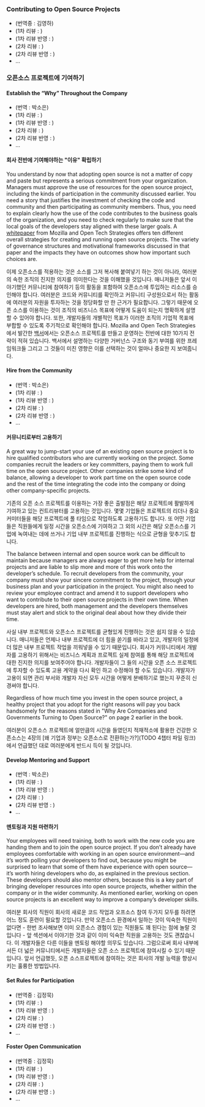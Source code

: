 ﻿### Contributing to Open Source Projects

* (번역중 : 김영하)
* (1차 리뷰 : )
* (1차 리뷰 반영 : )
* (2차 리뷰 : )
* (2차 리뷰 반영 : )
* ...

### 오픈소스 프로젝트에 기여하기


#### Establish the “Why” Throughout the Company

* (번역 : 박소은)
* (1차 리뷰 : )
* (1차 리뷰 반영 : )
* (2차 리뷰 : )
* (2차 리뷰 반영 : )
* ...

#### 회사 전반에 기여해야하는 "이유" 확립하기

You understand by now that adopting open source is not a matter of copy and paste but represents a serious commitment from your organization. Managers must approve the use of resources for the open source project, including the kinds of participation in the community discussed earlier. You need a story that justifies the investment of checking the code and community and then participating as community members. Thus, you need to explain clearly how the use of the code contributes to the business goals of the organization, and you need to check regularly to make sure that the local goals of the developers stay aligned with these larger goals. A [whitepaper](https://drive.google.com/file/d/1woaZ0wjQMbLQhyfB8ZOYveh8cW-jlDPG/view) from Mozilla and Open Tech Strategies offers ten different overall strategies for creating and running open source projects. The variety of governance structures and motivational frameworks discussed in that paper and the impacts they have on outcomes show how important such choices are.

이제 오픈소스를 적용하는 것은 소스를 그저 복사해 붙여넣기 하는 것이 아니라, 여러분의 속한 조직의 진지한 의지를 의미한다는 것을 이해했을 것입니다. 매니저들은 앞서 이야기했던 커뮤니티에 참여하기 등의 활동을 포함하여 오픈소스에 투입하는 리소스를 승인해야 합니다. 여러분은 코드와 커뮤니티를 확인하고 커뮤니티 구성원으로서 하는 활동에 여러분의 자원을 투자하는 것을 정당화할 만 한 근거가 필요합니다. 그렇기 때문에 오픈 소스를 이용하는 것이 조직의 비즈니스 목표에 어떻게 도움이 되는지 명확하게 설명할 수 있어야 합니다. 또한, 개발자들의 개별적인 목표가 이러한 조직의 기업적 목표에 부합할 수 있도록 주기적으로 확인해야 합니다. Mozilla and Open Tech Strategies에서 발간한 [백서](https://drive.google.com/file/d/1woaZ0wjQMbLQhyfB8ZOYveh8cW-jlDPG/view)에서는 오픈소스 프로젝트를 만들고 운영하는 전반에 대한 10가지 전략이 적혀 있습니다. 백서에서 설명하는 다양한 거버넌스 구조와 동기 부여를 위한 프레임워크들 그리고 그 것들이 미친 영향은 이를 선택하는 것이 얼마나 중요한 지 보여줍니다. 
 

#### Hire from the Community

* (번역 : 박소은)
* (1차 리뷰 : )
* (1차 리뷰 반영 : )
* (2차 리뷰 : )
* (2차 리뷰 반영 : )
* ...

#### 커뮤니티로부터 고용하기
A great way to jump-start your use of an existing open source project is to hire qualified contributors who are currently working on the project. Some companies recruit the leaders or key committers, paying them to work full time on the open source project. Other companies strike some kind of balance, allowing a developer to work part time on the open source code and the rest of the time integrating the code into the company or doing other company-specific projects. 

기존의 오픈 소스 프로젝트를 이용하는 가장 좋은 출발점은 해당 프로젝트에 활발하게 기여하고 있는 컨트리뷰터를 고용하는 것입니다. 몇몇 기업들은 프로젝트의 리더나 중요 커미터들을 해당 프로젝트에 풀 타임으로 작업하도록 고용하기도 합니다. 또 어떤 기업들은 직원들에게 일정 시간을 오픈소스에 기여하고 그 외의 시간은 해당 오픈소스를 기업에 녹여내는 데에 쓰거나 기업 내부 프로젝트를 진행하는 식으로 균형을 맞추기도 합니다. 
 
The balance between internal and open source work can be difficult to maintain because managers are always eager to get more help for internal projects and are liable to slip more and more of this work onto the developer’s schedule. To recruit developers from the community, your company must show your sincere commitment to the project, through your business plan and your participation in the project. You might also need to review your employee contract and amend it to support developers who want to contribute to their open source projects in their own time. When developers are hired, both management and the developers themselves must stay alert and stick to the original deal about how they divide their time.

사실 내부 프로젝트와 오픈소스 프로젝트를 균형있게 진행하는 것은 쉽지 않을 수 있습니다. 매니저들은 언제나 내부 프로젝트에 더 힘을 쏟기를 바라고 있고, 개발자의 일정에 더 많은 내부 프로젝트 작업을 끼워넣을 수 있기 때문입니다. 회사가 커뮤니티에서 개발자를 고용하기 위해서는 비즈니스 계획과 프로젝트 실제 참여를 통해 해당 프로젝트에 대한 진지한 의지를 보여주어야 합니다. 개발자들이 그 들의 시간을 오픈 소스 프로젝트에 투자할 수 있도록 고용 계약을 다시 확인 하고 수정해야 할 수도 있습니다. 개발자가 고용이 되면 관리 부서와 개발자 자신 모두 시간을 어떻게 분배하기로 했는지 꾸준히 신경써야 합니다. 

Regardless of how much time you invest in the open source project, a healthy project that you adopt for the right reasons will pay you back handsomely for the reasons stated in "Why Are Companies and Governments Turning to Open Source?" on page 2 earlier in the book.

여러분이 오픈소스 프로젝트에 얼만큼의 시간을 들였던지 적재적소에 활용한 건강한 오픈소스는 4장의 [왜 기업과 정부는 오픈소스로 전환하는가?](TODO 4챕터 파일 링크)에서 언급했던 대로 여러분에게 반드시 득이 될 것입니다. 


#### Develop Mentoring and Support

* (번역 : 박소은)
* (1차 리뷰 : )
* (1차 리뷰 반영 : )
* (2차 리뷰 : )
* (2차 리뷰 반영 : )
* ...

#### 멘토링과 지원 마련하기
Your employees will need training, both to work with the new code you are handing them and to join the open source project. If you don’t already have employees comfortable with working in an open source environment—and it’s worth polling your developers to find out, because you might be surprised to learn that some of them have experience with open source—it’s worth hiring developers who do, as explained in the previous section. These developers should also mentor others, because this is a key part of bringing developer resources into open source projects, whether within the company or in the wider community. As mentioned earlier, working on open source projects is an excellent way to improve a company’s developer skills.

여러분 회사의 직원이 회사의 새로운 코드 작업과 오프소스 참여 두가지 모두를 하려면 어느 정도 훈련이 필요할 것입니다. 만약 오픈소스 환경에서 일하는 것이 익숙한 직원이 없다면 - 한번 조사해보면 이미 오픈소스 경험이 있는 직원들도 꽤 된다는 점에 놀랄 것 입니다 - 앞 섹션에서 이야기한 것과 같이 이미 익숙한 직원을 고용하는 것도 괜찮습니다. 이 개발자들은 다른 이들을 멘토링 해야할 의무도 있습니다. 그럼으로써 회사 내부에서든 더 넓은 커뮤니티에서든 개발자들은 오픈 소스 프로젝트에 참여시킬 수 있기 때문입니다. 앞서 언급했듯, 오픈 소스프로젝트에 참여하는 것은 회사의 개발 능력을 향상시키는 훌륭한 방법입니다. 


#### Set Rules for Participation

* (번역중 : 김정묵)
* (1차 리뷰 : )
* (1차 리뷰 반영 : )
* (2차 리뷰 : )
* (2차 리뷰 반영 : )
* ...

#### Foster Open Communication

* (번역중 : 김정묵)
* (1차 리뷰 : )
* (1차 리뷰 반영 : )
* (2차 리뷰 : )
* (2차 리뷰 반영 : )
* ...



